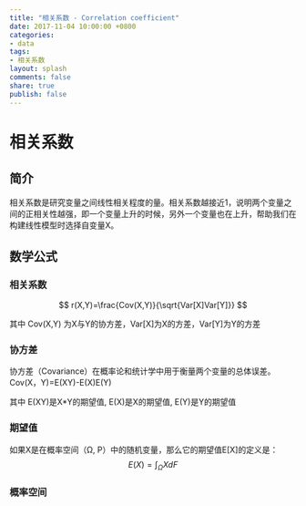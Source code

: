 ```yaml
---
title: "相关系数 - Correlation coefficient"
date: 2017-11-04 10:00:00 +0800
categories:
- data
tags:
- 相关系数
layout: splash
comments: false
share: true
publish: false
---
```

<script type="text/javascript" src="https://cdn.mathjax.org/mathjax/latest/MathJax.js?config=TeX-AMS-MML_HTMLorMML"></script>
# 相关系数

## 简介
相关系数是研究变量之间线性相关程度的量。相关系数越接近1，说明两个变量之间的正相关性越强，即一个变量上升的时候，另外一个变量也在上升，帮助我们在构建线性模型时选择自变量X。

## 数学公式
### 相关系数
$$ r(X,Y)=\frac{Cov(X,Y)}{\sqrt{Var[X]Var[Y]}} $$

其中 Cov(X,Y) 为X与Y的协方差，Var[X]为X的方差，Var[Y]为Y的方差

### 协方差
协方差（Covariance）在概率论和统计学中用于衡量两个变量的总体误差。
Cov(X，Y)=E(XY)-E(X)E(Y)

其中 E(XY)是X*Y的期望值, E(X)是X的期望值, E(Y)是Y的期望值

### 期望值
如果X是在概率空间（Ω, P）中的随机变量，那么它的期望值E[X]的定义是：
$$ E(X) = \int_{\Omega }^{ } X dF $$

### 概率空间
